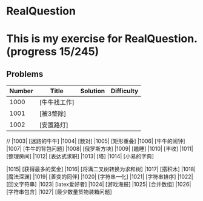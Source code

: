 RealQuestion
=====================================================
This is my exercise for RealQuestion. (progress 15/245)
=====================================================
## Problems

| Number | Title | Solution | Difficulty |
|--------|-------|----------|------------|
|1000|	 [牛牛找工作]
|1001|	 [被3整除]
|1002|	 [安置路灯] 
//
|1003|	 [迷路的牛牛]
|1004|	 [数对]
|1005|	 [矩形重叠]
|1006|	 [牛牛的闹钟]
|1007|	 [牛牛的背包问题]
|1008|	 [俄罗斯方块]
|1009|	 [瞌睡]
|1010|	 [丰收]
|1011|	 [整理房间]
|1012|	 [表达式求职]
|1013|	 [塔]
|1014|	 [小易的字典]

|1015|	 [获得最多的奖金]
|1016|   [将满二叉树转换为求和树]
|1017|	 [搭积木]
|1018|	 [魔法深渊]
|1019|	 [善变的同伴]
|1020|	 [字符串一化]
|1021|	 [字符串排序]
|1022|	 [回文字符串]
|1023|	 [latex爱好者]
|1024|	 [游戏海报]
|1025|	 [合并数组]
|1026|	 [字符串包含]
|1027|	 [最少数量货物装箱问题]



